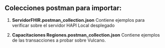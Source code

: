 ## Colecciones postman para importar:

1. **ServidorFHIR.postman_collection.json**
Contiene ejemplos para verificar sobre el servidor HAPI Local desplegado


2. **Capacitaciones Regiones.postman_collection.json**
   Contiene ejemplos de las transacciones a probar sobre Vulcano.
   

